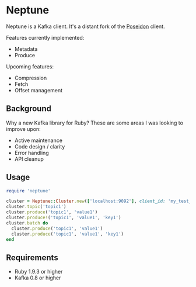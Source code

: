 # Neptune

Neptune is a Kafka client. It's a distant fork of the [Poseidon](http://github.com/bpot/poseidon)
client.

Features currently implemented:
* Metadata
* Produce

Upcoming features:
* Compression
* Fetch
* Offset management

## Background

Why a new Kafka library for Ruby?  These are some areas I was looking to improve upon:
* Active maintenance
* Code design / clarity
* Error handling
* API cleanup

## Usage

```ruby
require 'neptune'

cluster = Neptune::Cluster.new(['localhost:9092'], client_id: 'my_test_producer')
cluster.topic('topic1')
cluster.produce('topic1', 'value1')
cluster.produce!('topic1', 'value1', 'key1')
cluster.batch do
  cluster.produce('topic1', 'value1')
  cluster.produce('topic1', 'value1', 'key1')
end
```

## Requirements

* Ruby 1.9.3 or higher
* Kafka 0.8 or higher